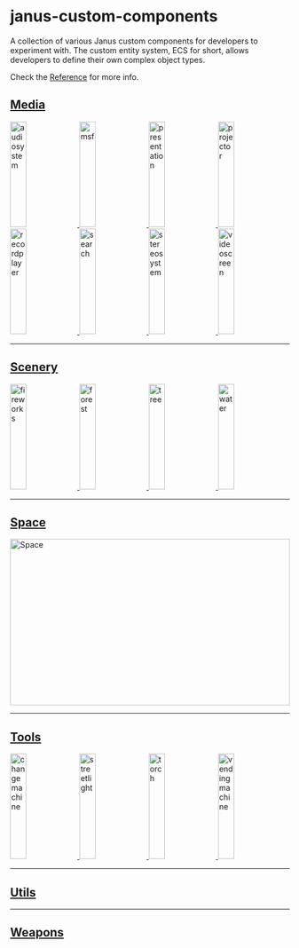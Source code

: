 # janus-custom-components

A collection of various Janus custom components for developers to experiment with. The custom entity system, ECS for short, allows developers to define their own complex object types.

Check the [Reference](https://github.com/jbaicoianu/janusweb/wiki/Scripting-Support-2.0) for more info.


## [Media](https://github.com/madjin/janus-custom-components/blob/master/media/index.md)

<a href="https://github.com/madjin/janus-custom-components/blob/master/media/index.md#audiosystem">
  <img alt="audiosystem" target="_blank" src="https://i.imgur.com/hRG420Y.jpg" height="190" width="24%">
</a>
<a href="https://github.com/madjin/janus-custom-components/blob/master/media/index.md#msf">
  <img alt="msf" target="_blank" src="https://i.imgur.com/MLTw2cc.jpg" height="190" width="24%">
</a>
<a href="https://github.com/madjin/janus-custom-components/blob/master/media/index.md#presentation">
  <img alt="presentation" target="_blank" src="https://i.imgur.com/YwRPjE7.jpg" height="190" width="24%">
</a>
<a href="https://github.com/madjin/janus-custom-components/blob/master/media/index.md#projector">
  <img alt="projector" target="_blank" src="https://i.imgur.com/LWTge35.jpg" height="190" width="24%">
</a>
<a href="https://github.com/madjin/janus-custom-components/blob/master/media/index.md#recordplayer">
  <img alt="recordplayer" target="_blank" src="https://i.imgur.com/gp57p35.jpg" height="190" width="24%">
</a>
<a href="https://github.com/madjin/janus-custom-components/blob/master/media/index.md#search">
  <img alt="search" target="_blank" src="https://i.imgur.com/aX9JBBB.jpg" height="190" width="24%">
</a>
<a href="https://github.com/madjin/janus-custom-components/blob/master/media/index.md#stereosystem">
  <img alt="stereosystem" target="_blank" src="https://i.imgur.com/e5myvoa.jpg" height="190" width="24%">
</a>
<a href="https://github.com/madjin/janus-custom-components/blob/master/media/index.md#videoscreen">
  <img alt="videoscreen" target="_blank" src="https://i.imgur.com/t5x8rxN.jpg" height="190" width="24%">
</a>

---

## [Scenery](https://github.com/madjin/janus-custom-components/blob/master/scenery/index.md)


<a href="https://github.com/madjin/janus-custom-components/blob/master/scenery/index.md#fireworks">
  <img alt="fireworks" target="_blank" src="https://i.imgur.com/u2CfwkY.gif" height="190" width="24%">
</a>
<a href="https://github.com/madjin/janus-custom-components/blob/master/scenery/index.md#forest">
  <img alt="forest" target="_blank" src="https://i.imgur.com/AsXKahc.jpg" height="190" width="24%">
</a>
<a href="https://github.com/madjin/janus-custom-components/blob/master/scenery/index.md#tree">
  <img alt="tree" target="_blank" src="https://i.imgur.com/039TxZW.jpg" height="190" width="24%">
</a>
<a href="https://github.com/madjin/janus-custom-components/blob/master/scenery/index.md#water">
  <img alt="water" target="_blank" src="https://i.imgur.com/iBCZi4q.jpg" height="190" width="24%">
</a>


---

## [Space](https://github.com/madjin/janus-custom-components/blob/master/space/index.md)


<a href="https://github.com/madjin/janus-custom-components/blob/master/space/index.md#space">
  <img alt="Space" target="_blank" src="https://i.imgur.com/dNwpMt6.jpg" height="300" width="100%">
</a>

---

## [Tools](https://github.com/madjin/janus-custom-components/blob/master/tools/index.md)

<a href="https://github.com/madjin/janus-custom-components/blob/master/tools/index.md#changemachine">
  <img alt="changemachine" target="_blank" src="https://i.imgur.com/Iq2gYXb.jpg" height="190" width="24%">
</a>
<a href="https://github.com/madjin/janus-custom-components/blob/master/tools/index.md#streetlight">
  <img alt="streetlight" target="_blank" src="https://i.imgur.com/m0ZRWvI.jpg" height="190" width="24%">
</a>
<a href="https://github.com/madjin/janus-custom-components/blob/master/tools/index.md#torch">
  <img alt="torch" target="_blank" src="https://i.imgur.com/jPwMkei.jpg" height="190" width="24%">
</a>
<a href="https://github.com/madjin/janus-custom-components/blob/master/tools/index.md#vendingmachine">
  <img alt="vendingmachine" target="_blank" src="https://i.imgur.com/XtkRRes.jpg" height="190" width="24%">
</a>

---

## [Utils](https://github.com/madjin/janus-custom-components/blob/master/utils/index.md)
<!--
<a href="https://vesta.janusvr.com/bepis/mansion">
  <img alt="bulletedlist" target="_blank" src="https://imgur.com/pQAQ4yt.gif" height="190" width="32%">
</a>
<a href="https://vesta.janusvr.com/bepis/mansion">
  <img alt="impostergroup" target="_blank" src="https://imgur.com/pQAQ4yt.gif" height="190" width="32%">
</a>
<a href="https://vesta.janusvr.com/bepis/mansion">
  <img alt="instancedobject" target="_blank" src="https://imgur.com/pQAQ4yt.gif" height="190" width="32%">
</a>
<a href="https://vesta.janusvr.com/bepis/mansion">
  <img alt="layout" target="_blank" src="https://imgur.com/pQAQ4yt.gif" height="190" width="32%">
</a>
<a href="https://vesta.janusvr.com/bepis/mansion">
  <img alt="objectfader" target="_blank" src="https://imgur.com/pQAQ4yt.gif" height="190" width="32%">
</a>
<a href="https://vesta.janusvr.com/bepis/mansion">
  <img alt="objectpool" target="_blank" src="https://imgur.com/pQAQ4yt.gif" height="190" width="32%">
</a>
<a href="https://vesta.janusvr.com/bepis/mansion">
  <img alt="pushbutton" target="_blank" src="https://imgur.com/pQAQ4yt.gif" height="190" width="32%">
</a>
<a href="https://vesta.janusvr.com/bepis/mansion">
  <img alt="showcase" target="_blank" src="https://imgur.com/pQAQ4yt.gif" height="190" width="32%">
</a>
<a href="https://vesta.janusvr.com/bepis/mansion">
  <img alt="slider" target="_blank" src="https://imgur.com/pQAQ4yt.gif" height="190" width="32%">
</a>
<a href="https://vesta.janusvr.com/bepis/mansion">
  <img alt="speechtext" target="_blank" src="https://imgur.com/pQAQ4yt.gif" height="190" width="32%">
</a>
<a href="https://vesta.janusvr.com/bepis/mansion">
  <img alt="teleporter" target="_blank" src="https://imgur.com/pQAQ4yt.gif" height="190" width="32%">
</a>
-->
---

## [Weapons](https://github.com/madjin/janus-custom-components/blob/master/weapons/index.md)

